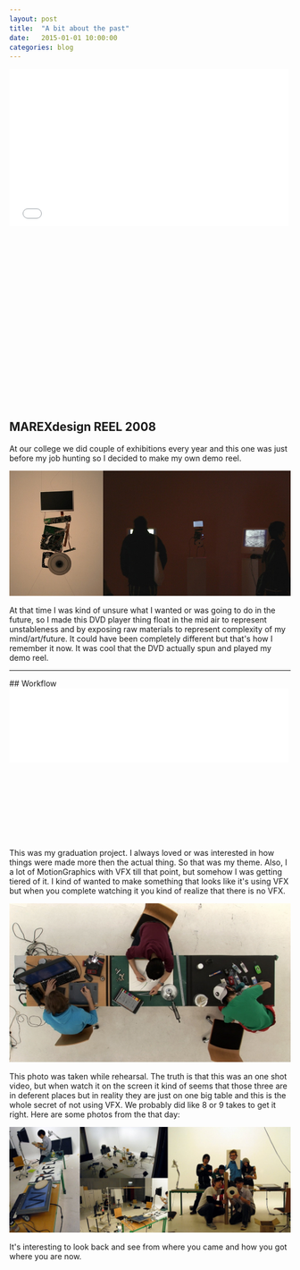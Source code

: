 ```yaml
---
layout: post
title:  "A bit about the past"
date:   2015-01-01 10:00:00
categories: blog
---
```


<div class="video-container" style="padding-bottom: 62.25%;">
<iframe src="//player.vimeo.com/video/50461073?title=0&amp;byline=0&amp;portrait=0" width="500" height="282" frameborder="0"></iframe>
<!-- <iframe src="//player.vimeo.com/video/50461073?title=0&amp;byline=0&amp;portrait=0" width="500" height="282" style="margin-left: -10%; width: 120%; height: 490px;" frameborder="0"></iframe> -->
</div>

## MAREXdesign REEL 2008
At our college we did couple of exhibitions every year and this one was just before my job hunting so I decided to make my own demo reel.

**![MAREXdesign REEL 2008](/assets/a-bit-about-the-past/demoreel-2008.jpg)**

At that time I was kind of unsure what I wanted or was going to do in the future, so I made this DVD player thing float in the mid air to represent unstableness and by exposing raw materials to represent complexity of my mind/art/future. It could have been completely different but that's how I remember it now. It was cool that the DVD actually spun and played my demo reel.

<hr>
## Workflow
<div class="video-container" style="padding-bottom: 27%;">
<iframe src="//player.vimeo.com/video/50513026?title=0&amp;byline=0&amp;portrait=0" width="500" height="133" frameborder="0"></iframe>
<!-- <iframe src="//player.vimeo.com/video/50513026?title=0&amp;byline=0&amp;portrait=0" width="500" height="133" style="margin-left: -10%; width: 120%; height: 231px;" frameborder="0"></iframe> -->
</div>

This was my graduation project. I always loved or was interested in how things were made more then the actual thing. So that was my theme. Also, I a lot of MotionGraphics with VFX till that point, but somehow I was getting tiered of it. I kind of wanted to make something that looks like it's using VFX but when you complete watching it you kind of realize that there is no VFX.

**![Workflow](/assets/a-bit-about-the-past/workflow-table.jpg)**

This photo was taken while rehearsal. The truth is that this was an one shot video, but when watch it on the screen it kind of seems that those three are in deferent places but in reality they are just on one big table and this is the whole secret of not using VFX. We probably did like 8 or 9 takes to get it right. Here are some photos from the that day:

**![Workflow backs tage](/assets/a-bit-about-the-past/workflow-backstage.jpg)**

It's interesting to look back and see from where you came and how you got where you are now.
